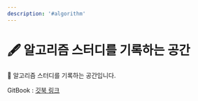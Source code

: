 ```yaml
---
description: '#algorithm'
---
```


# 🖋 알고리즘 스터디를 기록하는 공간

📒 알고리즘 스터디를 기록하는 공간입니다.

GitBook : [깃북 링크](https://app.gitbook.com/s/XJO5BxDYkeVvo2AyXMzx/)


